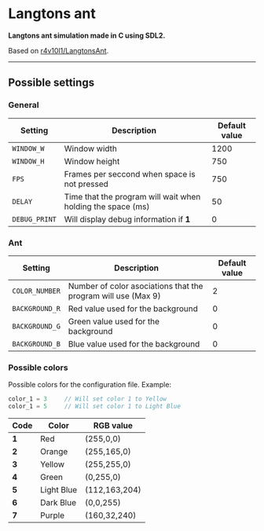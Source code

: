# Langtons ant
**Langtons ant simulation made in C using SDL2.**

Based on [r4v10l1/LangtonsAnt](https://github.com/r4v10l1/LangtonsAnt).

---

## Possible settings

### General

Setting         | Description                                                  | Default value
----------------|--------------------------------------------------------------|----------------
`WINDOW_W`      | Window width                                                 | 1200
`WINDOW_H`      | Window height                                                | 750
`FPS`           | Frames per seccond when space is not pressed                 | 750
`DELAY`         | Time that the program will wait when holding the space (ms)  | 50
`DEBUG_PRINT`   | Will display debug information if **1**                      | 0

### Ant

Setting         | Description                                                     | Default value
----------------|-----------------------------------------------------------------|----------------
`COLOR_NUMBER`  | Number of color asociations that the program will use (Max 9)   | 2
`BACKGROUND_R`  | Red value used for the background                               | 0
`BACKGROUND_G`  | Green value used for the background                             | 0
`BACKGROUND_B`  | Blue value used for the background                              | 0

### Possible colors
Possible colors for the configuration file. Example:

```c
color_1 = 3		// Will set color 1 to Yellow
color_1 = 5		// Will set color 1 to Light Blue
```

Code  | Color       | RGB value
------|-------------|-------------
**1** | Red         | (255,0,0)
**2** | Orange      | (255,165,0)
**3** | Yellow      | (255,255,0)
**4** | Green       | (0,255,0)
**5** | Light Blue  | (112,163,204)
**6** | Dark Blue   | (0,0,255)
**7** | Purple      | (160,32,240)
